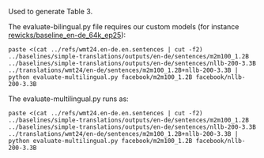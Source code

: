 Used to generate Table 3.

The evaluate-bilingual.py file requires our custom models (for instance [rewicks/baseline_en-de_64k_ep25](https://huggingface.co/rewicks/baseline_en-de_64k_ep25)):

```
paste <(cat ../refs/wmt24.en-de.en.sentences | cut -f2) ../baselines/simple-translations/outputs/en-de/sentences/m2m100_1.2B ../baselines/simple-translations/outputs/en-de/sentences/nllb-200-3.3B ../translations/wmt24/en-de/sentences/m2m100_1.2B+nllb-200-3.3B | python evaluate-multilingual.py facebook/m2m100_1.2B facebook/nllb-200-3.3B
```


 The evaluate-multilingual.py runs as:

```
paste <(cat ../refs/wmt24.en-de.en.sentences | cut -f2) ../baselines/simple-translations/outputs/en-de/sentences/m2m100_1.2B ../baselines/simple-translations/outputs/en-de/sentences/nllb-200-3.3B ../translations/wmt24/en-de/sentences/m2m100_1.2B+nllb-200-3.3B | python evaluate-multilingual.py facebook/m2m100_1.2B facebook/nllb-200-3.3B
```
